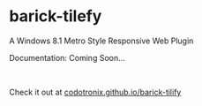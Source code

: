 # barick-tilefy
A Windows 8.1 Metro Style Responsive Web Plugin
<br/>

Documentation: Coming Soon...

<br/>

Check it out at <a href="http://codotronix.github.io/jquery-tilify">codotronix.github.io/barick-tilify</a>

